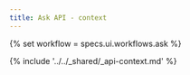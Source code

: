 ```yaml
---
title: Ask API - context
---
```


{% set workflow = specs.ui.workflows.ask %}

{% include '../../_shared/_api-context.md' %}
